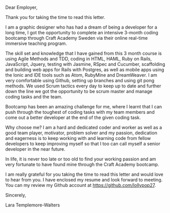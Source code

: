 Dear Employer,

Thank you for taking the time to read this letter.

I am a graphic designer who has had a dream of being a developer for a long time, I got the opportunity to complete an intensive 3-month coding bootcamp through Craft Academy Sweden via their online real-time immersive teaching program. 

The skill set and knowledge that I have gained from this 3 month course is using Agile Methods and TDD, coding in HTML, HAML, Ruby on Rails, JavaScript, Jquery, testing with Jasmine, RSpec and Cucumber, scaffolding and building web apps for Rails with Postgres, as well as mobile apps using the Ionic and IDE tools such as Atom, RubyMine and DreamWeaver. I am very comfortable using Github, setting up branches and using git pong methods. We used Scrum tactics every day to keep up to date and further down the line we got the opportunity to be scrum master and manage coding tasks and the team.

Bootcamp has been an amazing challenge for me, where I learnt that I can push through the toughest of coding tasks with my team members and come out a better developer at the end of the given coding task.

Why choose me? I am a hard and dedicated coder and worker as well as a good team player, motivator, problem solver and my passion, dedication and eagerness is to keep working with and learning code from fellow developers to keep improving myself so that I too can call myself a senior developer in the near future.

In life, it is never too late or too old to find your working passion and am very fortunate to have found mine through the Craft Academy bootcamp.

I am really grateful for you taking the time to read this letter and would love to hear from you. I have enclosed my resume and look forward to meeting. You can my review my Github account at https://github.com/lollypop27.

Sincerely,

Lara Templemore-Walters
